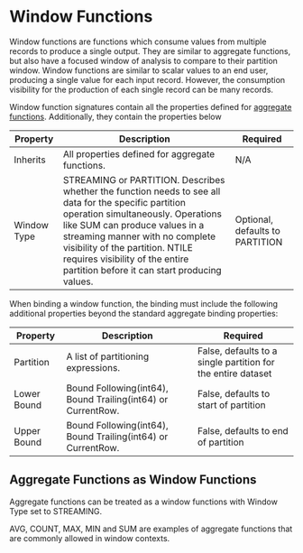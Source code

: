 # Window Functions

Window functions are functions which consume values from multiple records to produce a single output. They are similar to aggregate functions, but also have a focused window of analysis to compare to their partition window. Window functions are similar to scalar values to an end user, producing a single value for each input record. However, the consumption visibility for the production of each single record can be many records.



Window function signatures contain all the properties defined for [aggregate functions](aggregate_functions.md). Additionally, they contain the properties below

| Property    | Description                                                  | Required                        |
| ----------- | ------------------------------------------------------------ | ------------------------------- |
| Inherits    | All properties defined for aggregate functions.              | N/A                             |
| Window Type | STREAMING or PARTITION. Describes whether the function needs to see all data for the specific partition operation simultaneously. Operations like SUM can produce values in a streaming manner with no complete visibility of the partition. NTILE requires visibility of the entire partition before it can start producing values. | Optional, defaults to PARTITION |



When binding a window function, the binding must include the following additional properties beyond the standard aggregate binding properties:

| Property    | Description                                                  | Required                                                     |
| ----------- | ------------------------------------------------------------ | ------------------------------------------------------------ |
| Partition   | A list of partitioning expressions.                          | False, defaults to a single partition for the entire dataset |
| Lower Bound | Bound Following(int64), Bound Trailing(int64) or CurrentRow. | False, defaults to start of partition                        |
| Upper Bound | Bound Following(int64), Bound Trailing(int64) or CurrentRow. | False, defaults to end of partition                          |

## Aggregate Functions as Window Functions

Aggregate functions can be treated as a window functions with Window Type set to STREAMING.

AVG, COUNT, MAX, MIN and SUM are examples of aggregate functions that are commonly allowed in window contexts.
